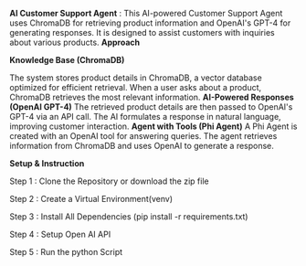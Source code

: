 **AI Customer Support Agent** : 
This AI-powered Customer Support Agent uses ChromaDB for retrieving product information and OpenAI's GPT-4 for generating responses. It is designed to assist customers with inquiries about various products.
**Approach**

**Knowledge Base (ChromaDB)**

The system stores product details in ChromaDB, a vector database optimized for efficient retrieval.
When a user asks about a product, ChromaDB retrieves the most relevant information.
**AI-Powered Responses (OpenAI GPT-4)**
The retrieved product details are then passed to OpenAI's GPT-4 via an API call.
The AI formulates a response in natural language, improving customer interaction.
**Agent with Tools (Phi Agent)**
A Phi Agent is created with an OpenAI tool for answering queries.
The agent retrieves information from ChromaDB and uses OpenAI to generate a response.

**Setup & Instruction**

Step 1 : Clone the Repository or download the zip file

Step 2 : Create a Virtual Environment(venv)

Step 3 : Install All Dependencies
               (pip install -r requirements.txt)

Step 4 : Setup Open AI API

Step 5 : Run the python Script
